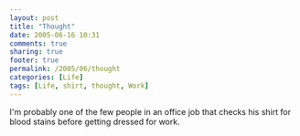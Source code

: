 ```yaml
---
layout: post
title: "Thought"
date: 2005-06-16 10:31
comments: true
sharing: true
footer: true
permalink: /2005/06/thought
categories: [Life]
tags: [Life, shirt, thought, Work]
---
```

I'm probably one of the few people in an office job that checks his shirt for blood stains before getting dressed for work.
